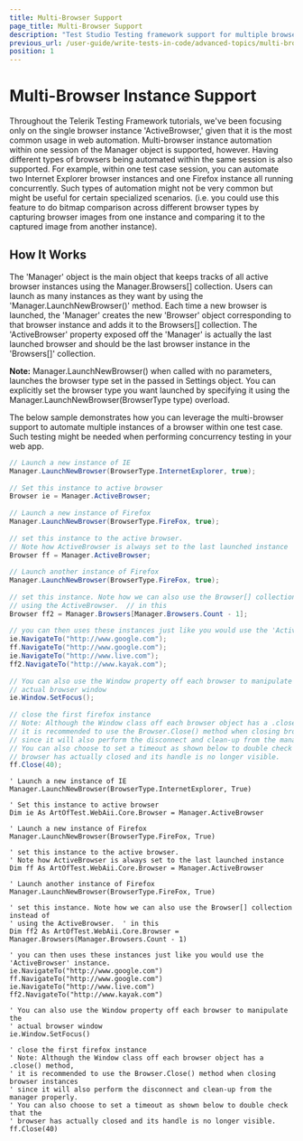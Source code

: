 ```yaml
---
title: Multi-Browser Support
page_title: Multi-Browser Support
description: "Test Studio Testing framework support for multiple browser instances."
previous_url: /user-guide/write-tests-in-code/advanced-topics/multi-browser-instance-support.aspx, /user-guide/write-tests-in-code/advanced-topics/multi-browser-instance-support
position: 1
---
```

# Multi-Browser Instance Support

Throughout the Telerik Testing Framework tutorials, we've been focusing only on the single browser instance 'ActiveBrowser,' given that it is the most common usage in web automation. Multi-browser instance automation within one session of the Manager object is supported, however. Having different types of browsers being automated within the same session is also supported. For example, within one test case session, you can automate two Internet Explorer browser instances and one Firefox instance all running concurrently. Such types of automation might not be very common but might be useful for certain specialized scenarios. (i.e. you could use this feature to do bitmap comparison across different browser types by capturing browser images from one instance and comparing it to the captured image from another instance).

## How It Works

The 'Manager' object is the main object that keeps tracks of all active browser instances using the Manager.Browsers[] collection. Users can launch as many instances as they want by using the 'Manager.LaunchNewBrowser()' method. Each time a new browser is launched, the 'Manager' creates the new 'Browser' object corresponding to that browser instance and adds it to the Browsers[] collection. The 'ActiveBrowser' property exposed off the 'Manager' is actually the last launched browser and should be the last browser instance in the 'Browsers[]' collection.

**Note:** Manager.LaunchNewBrowser() when called with no parameters, launches the browser type set in the passed in Settings object. You can explicitly set the browser type you want launched by specifying it using the Manager.LaunchNewBrowser(BrowserType type) overload.
 
The below sample demonstrates how you can leverage the multi-browser support to automate multiple instances of a browser within one test case. Such testing might be needed when performing concurrency testing in your web app.

```C#
// Launch a new instance of IE
Manager.LaunchNewBrowser(BrowserType.InternetExplorer, true);
  
// Set this instance to active browser
Browser ie = Manager.ActiveBrowser;
  
// Launch a new instance of Firefox
Manager.LaunchNewBrowser(BrowserType.FireFox, true);
  
// set this instance to the active browser.
// Note how ActiveBrowser is always set to the last launched instance
Browser ff = Manager.ActiveBrowser;
  
// Launch another instance of Firefox
Manager.LaunchNewBrowser(BrowserType.FireFox, true);
   
// set this instance. Note how we can also use the Browser[] collection instead of
// using the ActiveBrowser.  // in this 
Browser ff2 = Manager.Browsers[Manager.Browsers.Count - 1];
  
// you can then uses these instances just like you would use the 'ActiveBrowser' instance.
ie.NavigateTo("http://www.google.com");
ff.NavigateTo("http://www.google.com");
ie.NavigateTo("http://www.live.com");
ff2.NavigateTo("http://www.kayak.com");
  
// You can also use the Window property off each browser to manipulate the
// actual browser window
ie.Window.SetFocus();
  
// close the first firefox instance
// Note: Although the Window class off each browser object has a .close() method,
// it is recommended to use the Browser.Close() method when closing browser instances
// since it will also perform the disconnect and clean-up from the manager properly.
// You can also choose to set a timeout as shown below to double check that the
// browser has actually closed and its handle is no longer visible.
ff.Close(40);
```
```VB
' Launch a new instance of IE
Manager.LaunchNewBrowser(BrowserType.InternetExplorer, True)
  
' Set this instance to active browser
Dim ie As ArtOfTest.WebAii.Core.Browser = Manager.ActiveBrowser
  
' Launch a new instance of Firefox
Manager.LaunchNewBrowser(BrowserType.FireFox, True)
   
' set this instance to the active browser.
' Note how ActiveBrowser is always set to the last launched instance
Dim ff As ArtOfTest.WebAii.Core.Browser = Manager.ActiveBrowser
  
' Launch another instance of Firefox
Manager.LaunchNewBrowser(BrowserType.FireFox, True)
  
' set this instance. Note how we can also use the Browser[] collection instead of
' using the ActiveBrowser.  ' in this 
Dim ff2 As ArtOfTest.WebAii.Core.Browser = Manager.Browsers(Manager.Browsers.Count - 1)
  
' you can then uses these instances just like you would use the 'ActiveBrowser' instance.
ie.NavigateTo("http://www.google.com")
ff.NavigateTo("http://www.google.com")
ie.NavigateTo("http://www.live.com")
ff2.NavigateTo("http://www.kayak.com")
  
' You can also use the Window property off each browser to manipulate the
' actual browser window
ie.Window.SetFocus()
  
' close the first firefox instance
' Note: Although the Window class off each browser object has a .close() method,
' it is recommended to use the Browser.Close() method when closing browser instances
' since it will also perform the disconnect and clean-up from the manager properly.
' You can also choose to set a timeout as shown below to double check that the
' browser has actually closed and its handle is no longer visible.
ff.Close(40)
```